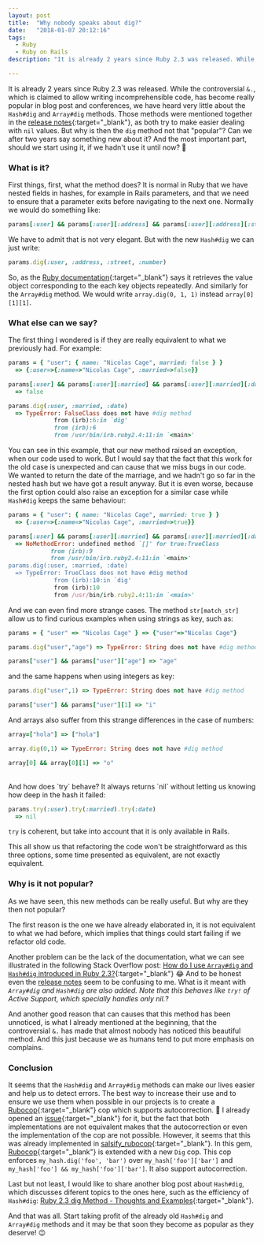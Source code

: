 ```yaml
---
layout: post
title:  "Why nobody speaks about dig?"
date:   "2018-01-07 20:12:16"
tags: 
  - Ruby
  - Ruby on Rails
description: "It is already 2 years since Ruby 2.3 was released. While the controversial `&.`, which is claimed to allow writing incomprehensible code, has become really popular in blog post and conferences, we have heard very little about the `Hash#dig` and `Array#dig` methods. Those methods were mentioned together in the release notes, as both try to make easier dealing with `nil` values. But why is then the `dig` method not that \"popular\"? Can we after two years say something new about it? And the most important part, should we start using it, if we hadn't use it until now? :thinking:"

---
```


It is already 2 years since Ruby 2.3 was released. While the controversial `&.`, which is claimed to allow writing incomprehensible code, has become really popular in blog post and conferences, we have heard very little about the `Hash#dig` and `Array#dig` methods. Those methods were mentioned together in the [release notes](https://www.ruby-lang.org/en/news/2015/12/25/ruby-2-3-0-released){:target="_blank"}, as both try to make easier dealing with `nil` values. But why is then the `dig` method not that "popular"? Can we after two years say something new about it? And the most important part, should we start using it, if we hadn't use it until now? :thinking:


### What is it?

First things, first, what the method does? It is normal in Ruby that we have nested fields in hashes, for example in Rails parameters, and that we need to ensure that a parameter exits before navigating to the next one. Normally we would do something like:

```ruby
params[:user] && params[:user][:address] && params[:user][:address][:street] && params[:user][:address][:street][:number]
```

We have to admit that is not very elegant. But with the new `Hash#dig` we can just write:

```ruby
params.dig(:user, :address, :street, :number)
```

So, as the [Ruby documentation](http://ruby-doc.org/core-2.3.0_preview1/Hash.html#method-i-dig){:target="_blank"} says it retrieves the value object corresponding to the each key objects repeatedly. And similarly for the `Array#dig` method. We would write `array.dig(0, 1, 1)` instead `array[0][1][1]`.





### What else can we say?

The first thing I wondered is if they are really equivalent to what we previously had. For example:

```ruby
params = { "user": { name: "Nicolas Cage", married: false } }
  => {:user=>{:name=>"Nicolas Cage", :married=>false}}

params[:user] && params[:user][:married] && params[:user][:married][:date]
  => false

params.dig(:user, :married, :date)
  => TypeError: FalseClass does not have #dig method
             from (irb):6:in `dig'
             from (irb):6
             from /usr/bin/irb.ruby2.4:11:in `<main>'
```

You can see in this example, that our new method raised an exception, when our code used to work. But I would say that the fact that this work for the old case is unexpected and can cause that we miss bugs in our code. We wanted to return the date of the marriage, and we hadn't go so far in the nested hash but we have got a result anyway. But it is even worse, because the first option could also raise an exception for a similar case while `Hash#dig` keeps the same behaviour:

```ruby
params = { "user": { name: "Nicolas Cage", married: true } }
  => {:user=>{:name=>"Nicolas Cage", :married=>true}}

params[:user] && params[:user][:married] && params[:user][:married][:date]
  => NoMethodError: undefined method `[]' for true:TrueClass
            from (irb):9
            from /usr/bin/irb.ruby2.4:11:in `<main>'
params.dig(:user, :married, :date)
  => TypeError: TrueClass does not have #dig method
             from (irb):10:in `dig'
             from (irb):10
             from /usr/bin/irb.ruby2.4:11:in `<main>'
```


And we can even find more strange cases. The method `str[match_str]` allow us to find curious examples when using strings as key, such as:


```ruby
params = { "user" => "Nicolas Cage" } => {"user"=>"Nicolas Cage"}

params.dig("user","age") => TypeError: String does not have #dig method

params["user"] && params["user"]["age"] => "age"
```

and the same happens when using integers as key:

```ruby
params.dig("user",1) => TypeError: String does not have #dig method

params["user"] && params["user"][1] => "i"
```

And arrays also suffer from this strange differences in the case of numbers:

```ruby
array=["hola"] => ["hola"]

array.dig(0,1) => TypeError: String does not have #dig method

array[0] && array[0][1] => "o"
```

<br>
And how does `try` behave? It always returns `nil` without letting us knowing how deep in the hash it failed:

```ruby
params.try(:user).try(:married).try(:date)                                  
  => nil
```

`try` is coherent, but take into account that it is only available in Rails.

This all show us that refactoring the code won't be straightforward as this three options, some time presented as equivalent, are not exactly equivalent. 

### Why is it not popular?

As we have seen, this new methods can be really useful. But why are they then not popular?

The first reason is the one we have already elaborated in, it is not equivalent to what we had before, which implies that things could start failing if we refactor old code.

Another problem can be the lack of the documentation, what we can see illustrated in the following Stack Overflow post: [How do I use `Array#dig` and `Hash#dig` introduced in Ruby 2.3?](https://stackoverflow.com/questions/34346653/how-do-i-use-arraydig-and-hashdig-introduced-in-ruby-2-3){:target="_blank"} :joy: And to be honest even the [release notes](https://www.ruby-lang.org/en/news/2015/12/25/ruby-2-3-0-released) seem to be confusing to me. What is it meant with _`Array#dig` and `Hash#dig` are also added. Note that this behaves like `try!` of Active Support, which specially handles only nil._?

And another good reason that can causes that this method has been unnoticed, is what I already mentioned at the beginning, that the controversial `&.` has made that almost nobody has noticed this beautiful method. And this just because we as humans tend to put more emphasis on complains.


### Conclusion

It seems that the `Hash#dig` and `Array#dig` methods can make our lives easier and help us to detect errors. The best way to increase their use and to ensure we use them when possible in our projects is to create a [Rubocop](https://github.com/bbatsov/rubocop){:target="_blank"} cop which supports autocorrection. :grimacing: I already opened an [issue](https://github.com/bbatsov/rubocop/issues/5332){:target="_blank"} for it, but the fact that both implementations are not equivalent makes that the autocorrection or even the implementation of the cop are not possible. However, it seems that this was already implemented in [salsify_rubocop](https://github.com/salsify/salsify_rubocop/blob/master/lib/rubocop/cop/salsify/style_dig.rb){:target="_blank"}. In this gem, [Rubocop](https://github.com/bbatsov/rubocop){:target="_blank"} is extended with a new `Dig` cop. This cop enforces `my_hash.dig('foo', 'bar')` over `my_hash['foo']['bar']` and `my_hash['foo'] && my_hash['foo']['bar']`. It also support autocorrection.

Last but not least, I would like to share another blog post about `Hash#dig`, which discusses diferent topics to the ones here, such as the efficiency of `Hash#dig`: [Ruby 2.3 dig Method - Thoughts and Examples](https://www.tiagoamaro.com.br/2016/08/27/ruby-2-3-dig){:target="_blank"}.

And that was all. Start taking profit of the already old `Hash#dig` and `Array#dig` methods and it may be that soon they become as popular as they deserve! :wink:
